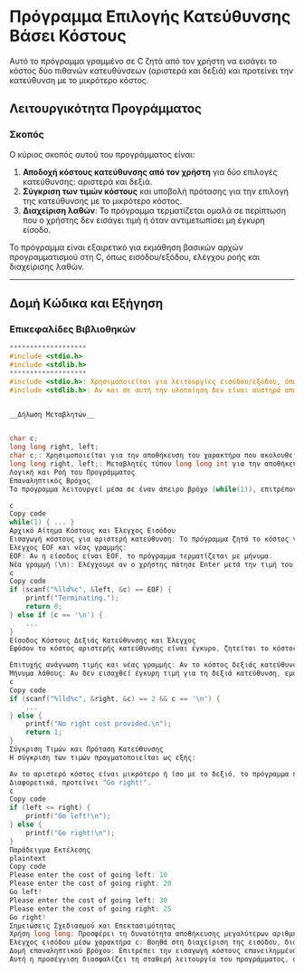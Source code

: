 # Πρόγραμμα Επιλογής Κατεύθυνσης Βάσει Κόστους

Αυτό το πρόγραμμα γραμμένο σε C ζητά από τον χρήστη να εισάγει το κόστος δύο πιθανών κατευθύνσεων (αριστερά και δεξιά) και προτείνει την κατεύθυνση με το μικρότερο κόστος.

## Λειτουργικότητα Προγράμματος

### Σκοπός
Ο κύριος σκοπός αυτού του προγράμματος είναι:
1. **Αποδοχή κόστους κατεύθυνσης από τον χρήστη** για δύο επιλογές κατεύθυνσης: αριστερά και δεξιά.
2. **Σύγκριση των τιμών κόστους** και υποβολή πρότασης για την επιλογή της κατεύθυνσης με το μικρότερο κόστος.
3. **Διαχείριση λαθών**: Το πρόγραμμα τερματίζεται ομαλά σε περίπτωση που ο χρήστης δεν εισάγει τιμή ή όταν αντιμετωπίσει μη έγκυρη είσοδο.

Το πρόγραμμα είναι εξαιρετικό για εκμάθηση βασικών αρχών προγραμματισμού στη C, όπως εισόδου/εξόδου, ελέγχου ροής και διαχείρισης λαθών.

---

## Δομή Κώδικα και Εξήγηση

### Επικεφαλίδες Βιβλιοθηκών
```c
*******************
#include <stdio.h>
#include <stdlib.h>
*******************
#include <stdio.h>: Χρησιμοποιείται για λειτουργίες εισόδου/εξόδου, όπως printf για εκτύπωση και scanf για ανάγνωση δεδομένων από τον χρήστη.
#include <stdlib.h>: Αν και σε αυτή την υλοποίηση δεν είναι αυστηρά απαραίτητη, μπορεί να χρησιμοποιηθεί για πρόσθετες λειτουργίες εξόδου exit() σε περίπτωση σφαλμάτων ή άλλες επεκτάσεις.


__Δήλωση Μεταβλητών__


char c;
long long right, left;
char c;: Χρησιμοποιείται για την αποθήκευση του χαρακτήρα που ακολουθεί την τιμή κόστους. Βοηθά να ανιχνεύσουμε αν ο χρήστης πάτησε Enter μετά την εισαγωγή του αριθμού, ώστε να διαχειριστούμε καλύτερα την είσοδο.
long long right, left;: Μεταβλητές τύπου long long int για την αποθήκευση μεγάλων τιμών κόστους. Ο τύπος long long είναι κατάλληλος για την υποστήριξη μεγαλύτερων τιμών που ενδέχεται να εισάγει ο χρήστης.
Λογική και Ροή του Προγράμματος
Επαναληπτικός Βρόχος
Το πρόγραμμα λειτουργεί μέσα σε έναν άπειρο βρόχο (while(1)), επιτρέποντας την επαναλαμβανόμενη εισαγωγή από τον χρήστη και την επεξεργασία δεδομένων μέχρι να επιτευχθεί ο τερματισμός.

c
Copy code
while(1) { ... }
Αρχικό Αίτημα Κόστους και Έλεγχος Εισόδου
Εισαγωγή κόστους για αριστερή κατεύθυνση: Το πρόγραμμα ζητά το κόστος για την αριστερή κατεύθυνση.
Έλεγχος EOF και νέας γραμμής:
EOF: Αν η είσοδος είναι EOF, το πρόγραμμα τερματίζεται με μήνυμα.
Νέα γραμμή (\n): Ελέγχουμε αν ο χρήστης πάτησε Enter μετά την τιμή του κόστους. Αν δεν συμβεί, το πρόγραμμα εμφανίζει μήνυμα σφάλματος και τερματίζεται.
c
Copy code
if (scanf("%lld%c", &left, &c) == EOF) {
    printf("Terminating.");
    return 0;
} else if (c == '\n') {
    ...
}
Είσοδος Κόστους Δεξιάς Κατεύθυνσης και Έλεγχος
Εφόσον το κόστος αριστερής κατεύθυνσης είναι έγκυρο, ζητείται το κόστος για τη δεξιά κατεύθυνση, με την ίδια διαδικασία ελέγχου.

Επιτυχής ανάγνωση τιμής και νέας γραμμής: Αν το κόστος δεξιάς κατεύθυνσης είναι έγκυρο, συνεχίζουμε στη σύγκριση.
Μήνυμα λάθους: Αν δεν εισαχθεί έγκυρη τιμή για τη δεξιά κατεύθυνση, εμφανίζεται μήνυμα "No right cost provided." και το πρόγραμμα τερματίζεται με κωδικό εξόδου 1, σηματοδοτώντας σφάλμα στην είσοδο.
c
Copy code
if (scanf("%lld%c", &right, &c) == 2 && c == '\n') { 
    ...
} else {
    printf("No right cost provided.\n");
    return 1;
}
Σύγκριση Τιμών και Πρόταση Κατεύθυνσης
Η σύγκριση των τιμών πραγματοποιείται ως εξής:

Αν το αριστερό κόστος είναι μικρότερο ή ίσο με το δεξιό, το πρόγραμμα προτείνει "Go left!".
Διαφορετικά, προτείνει "Go right!".
c
Copy code
if (left <= right) {
    printf("Go left!\n");
} else {
    printf("Go right!\n");
}
Παράδειγμα Εκτέλεσης
plaintext
Copy code
Please enter the cost of going left: 10
Please enter the cost of going right: 20
Go left!
Please enter the cost of going left: 30
Please enter the cost of going right: 25
Go right!
Σημειώσεις Σχεδιασμού και Επεκτασιμότητας
Χρήση long long: Προσφέρει τη δυνατότητα αποθήκευσης μεγαλύτερων αριθμητικών τιμών, κάνοντας το πρόγραμμα ευέλικτο για μεγαλύτερα κόστη.
Έλεγχος εισόδου μέσω χαρακτήρα c: Βοηθά στη διαχείριση της εισόδου, διασφαλίζοντας ότι ο χρήστης εισάγει πλήρη δεδομένα και πατά Enter.
Δομή επαναληπτικού βρόχου: Επιτρέπει την εισαγωγή κόστους επανειλημμένα, καθιστώντας το πρόγραμμα διαισθητικό στη χρήση.
Αυτή η προσέγγιση διασφαλίζει τη σταθερή λειτουργία του προγράμματος, ακόμα και όταν ο χρήστης δεν ακολουθεί ακριβώς τη διαδικασία εισαγωγής.
